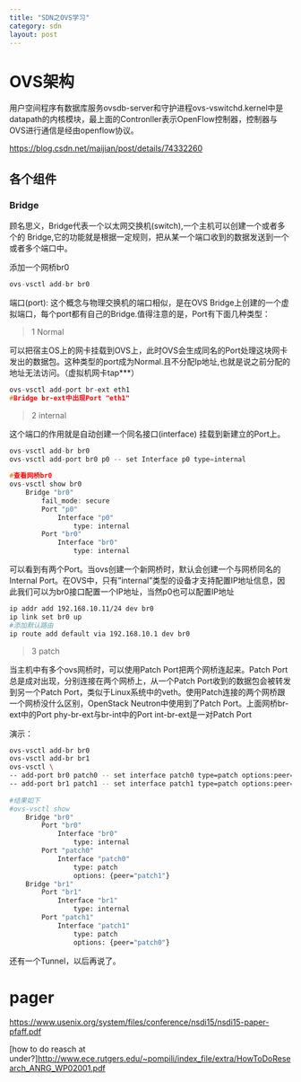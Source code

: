 ```yaml
---
title: "SDN之OVS学习"
category: sdn
layout: post
---
```


# OVS架构
用户空间程序有数据库服务ovsdb-server和守护进程ovs-vswitchd.kernel中是
datapath的内核模块，最上面的Contronller表示OpenFlow控制器，控制器与OVS进行通信是经由openflow协议。

https://blog.csdn.net/maijian/post/details/74332260


## 各个组件
### Bridge
顾名思义，Bridge代表一个以太网交换机(switch),一个主机可以创建一个或者多个的
Bridge,它的功能就是根据一定规则，把从某一个端口收到的数据发送到一个或者多个端口中。

添加一个网桥br0

```c
ovs-vsctl add-br br0
```
端口(port): 这个概念与物理交换机的端口相似，是在OVS Bridge上创建的一个虚拟端口，每个port都有自己的Bridge.值得注意的是，Port有下面几种类型：

>1	Normal

可以把宿主OS上的网卡挂载到OVS上，此时OVS会生成同名的Port处理这块网卡发出的数据包。这种类型的port成为Normal.且不分配Ip地址,也就是说之前分配的地址无法访问。（虚拟机网卡tap***）

```c
ovs-vsctl add-port br-ext eth1
#Bridge br-ext中出现Port "eth1"
```

>2	internal

这个端口的作用就是自动创建一个同名接口(interface) 挂载到新建立的Port上。

```c
ovs-vsctl add-br br0   
ovs-vsctl add-port br0 p0 -- set Interface p0 type=internal
 
#查看网桥br0   
ovs-vsctl show br0
    Bridge "br0"
        fail_mode: secure
        Port "p0"
            Interface "p0"
                type: internal
        Port "br0"
            Interface "br0"
                type: internal
```
可以看到有两个Port。当ovs创建一个新网桥时，默认会创建一个与网桥同名的Internal Port。在OVS中，只有”internal”类型的设备才支持配置IP地址信息，因此我们可以为br0接口配置一个IP地址，当然p0也可以配置IP地址

```bash
ip addr add 192.168.10.11/24 dev br0
ip link set br0 up
#添加默认路由
ip route add default via 192.168.10.1 dev br0
```
>3	patch

当主机中有多个ovs网桥时，可以使用Patch Port把两个网桥连起来。Patch Port总是成对出现，分别连接在两个网桥上，从一个Patch Port收到的数据包会被转发到另一个Patch Port，类似于Linux系统中的veth。使用Patch连接的两个网桥跟一个网桥没什么区别，OpenStack Neutron中使用到了Patch Port。上面网桥br-ext中的Port phy-br-ext与br-int中的Port int-br-ext是一对Patch Port

演示：

```bash
ovs-vsctl add-br br0
ovs-vsctl add-br br1
ovs-vsctl \
-- add-port br0 patch0 -- set interface patch0 type=patch options:peer=patch1 \
-- add-port br1 patch1 -- set interface patch1 type=patch options:peer=patch0
 
#结果如下
#ovs-vsctl show
    Bridge "br0"
        Port "br0"
            Interface "br0"
                type: internal
        Port "patch0"
            Interface "patch0"
                type: patch
                options: {peer="patch1"}
    Bridge "br1"
        Port "br1"
            Interface "br1"
                type: internal
        Port "patch1"
            Interface "patch1"
                type: patch
                options: {peer="patch0"}
```
还有一个Tunnel，以后再说了。
# pager
https://www.usenix.org/system/files/conference/nsdi15/nsdi15-paper-pfaff.pdf


[how to do reasch at under?]http://www.ece.rutgers.edu/~pompili/index_file/extra/HowToDoResearch_ANRG_WP02001.pdf
